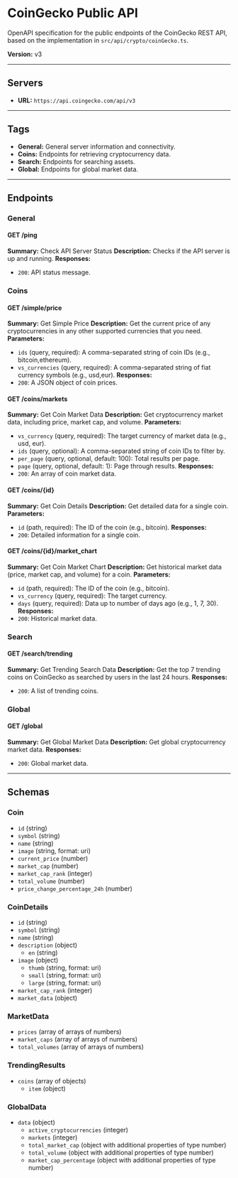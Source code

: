 # CoinGecko Public API

OpenAPI specification for the public endpoints of the CoinGecko REST API, based on the implementation in `src/api/crypto/coinGecko.ts`.

**Version:** v3

---

## Servers

*   **URL:** `https://api.coingecko.com/api/v3`

---

## Tags

*   **General:** General server information and connectivity.
*   **Coins:** Endpoints for retrieving cryptocurrency data.
*   **Search:** Endpoints for searching assets.
*   **Global:** Endpoints for global market data.

---

## Endpoints

### General

#### GET /ping
**Summary:** Check API Server Status
**Description:** Checks if the API server is up and running.
**Responses:**
*   `200`: API status message.

### Coins

#### GET /simple/price
**Summary:** Get Simple Price
**Description:** Get the current price of any cryptocurrencies in any other supported currencies that you need.
**Parameters:**
*   `ids` (query, required): A comma-separated string of coin IDs (e.g., bitcoin,ethereum).
*   `vs_currencies` (query, required): A comma-separated string of fiat currency symbols (e.g., usd,eur).
**Responses:**
*   `200`: A JSON object of coin prices.

#### GET /coins/markets
**Summary:** Get Coin Market Data
**Description:** Get cryptocurrency market data, including price, market cap, and volume.
**Parameters:**
*   `vs_currency` (query, required): The target currency of market data (e.g., usd, eur).
*   `ids` (query, optional): A comma-separated string of coin IDs to filter by.
*   `per_page` (query, optional, default: 100): Total results per page.
*   `page` (query, optional, default: 1): Page through results.
**Responses:**
*   `200`: An array of coin market data.

#### GET /coins/{id}
**Summary:** Get Coin Details
**Description:** Get detailed data for a single coin.
**Parameters:**
*   `id` (path, required): The ID of the coin (e.g., bitcoin).
**Responses:**
*   `200`: Detailed information for a single coin.

#### GET /coins/{id}/market_chart
**Summary:** Get Coin Market Chart
**Description:** Get historical market data (price, market cap, and volume) for a coin.
**Parameters:**
*   `id` (path, required): The ID of the coin (e.g., bitcoin).
*   `vs_currency` (query, required): The target currency.
*   `days` (query, required): Data up to number of days ago (e.g., 1, 7, 30).
**Responses:**
*   `200`: Historical market data.

### Search

#### GET /search/trending
**Summary:** Get Trending Search Data
**Description:** Get the top 7 trending coins on CoinGecko as searched by users in the last 24 hours.
**Responses:**
*   `200`: A list of trending coins.

### Global

#### GET /global
**Summary:** Get Global Market Data
**Description:** Get global cryptocurrency market data.
**Responses:**
*   `200`: Global market data.

---

## Schemas

### Coin
*   `id` (string)
*   `symbol` (string)
*   `name` (string)
*   `image` (string, format: uri)
*   `current_price` (number)
*   `market_cap` (number)
*   `market_cap_rank` (integer)
*   `total_volume` (number)
*   `price_change_percentage_24h` (number)

### CoinDetails
*   `id` (string)
*   `symbol` (string)
*   `name` (string)
*   `description` (object)
    *   `en` (string)
*   `image` (object)
    *   `thumb` (string, format: uri)
    *   `small` (string, format: uri)
    *   `large` (string, format: uri)
*   `market_cap_rank` (integer)
*   `market_data` (object)

### MarketData
*   `prices` (array of arrays of numbers)
*   `market_caps` (array of arrays of numbers)
*   `total_volumes` (array of arrays of numbers)

### TrendingResults
*   `coins` (array of objects)
    *   `item` (object)

### GlobalData
*   `data` (object)
    *   `active_cryptocurrencies` (integer)
    *   `markets` (integer)
    *   `total_market_cap` (object with additional properties of type number)
    *   `total_volume` (object with additional properties of type number)
    *   `market_cap_percentage` (object with additional properties of type number)
